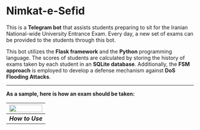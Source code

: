 # Nimkat-e-Sefid

This is a **Telegram bot** that assists students preparing to sit for the Iranian National-wide University Entrance Exam. Every day, a new set of exams can be provided to the students through this bot.

This bot utilizes the **Flask framework** and the **Python** programming language. The scores of students are calculated by storing the history of exams taken by each student in an **SQLite database**. Additionally, the **FSM approach** is employed to develop a defense mechanism against **DoS Flooding Attacks**.

------------------------------
**As a sample, here is how an exam should be taken:**

<!-- a normal html comment -->
<!--- <kbd> <img src="https://github.com/mostafachegeni/Nimkat-e-Sefid/blob/2ae4506444d94c5e5da06c4cc6c5e9d069de509e/How_to_Use.gif" width="300" height="480" />  <kbd> --->


| <img src="https://github.com/mostafachegeni/Nimkat-e-Sefid/blob/2ae4506444d94c5e5da06c4cc6c5e9d069de509e/How_to_Use.gif" width="100%" height="100%"> |
|:--:| 
| ***How to Use*** | 

<!-- ![How_to_Use](https://github.com/mostafachegeni/Nimkat-e-Sefid/blob/2ae4506444d94c5e5da06c4cc6c5e9d069de509e/How_to_Use.gif) -->

